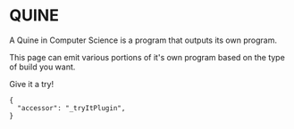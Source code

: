 # QUINE

A Quine in Computer Science is a program that outputs
its own program.

This page can emit various portions of it's own program
based on the type of build you want.

Give it a try!
```dialog
{
  "accessor": "_tryItPlugin",
}
```

